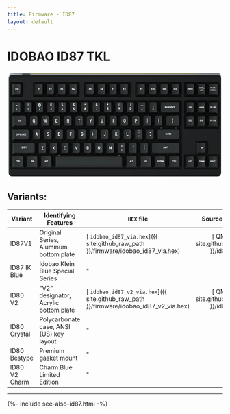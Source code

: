 ```yaml
---
title: Firmware - ID87
layout: default
---
```


# IDOBAO ID87 TKL

<img src="../assets/img/idobao-id87.png" height="250" width="auto" style="display:block;margin-left:auto;margin-right:auto;">

## Variants:

| Variant       | Identifying Features                                | `HEX` file | Source Location |
|---------------|-----------------------------------------------------|------------|:---------------:|
| ID87V1 | Original Series, Aluminum bottom plate | [<i class="fas fa-microchip"></i> `idobao_id87_via.hex`]({{ site.github_raw_path }}/firmware/idobao_id87_via.hex) | [<i class="fab fa-github"></i> QMK]({{ site.github_qmk_path }}/id87/v1) |
| ID87 IK Blue | Idobao Klein Blue Special Series | " | " |
| ID80 V2 | "V2" designator, Acrylic bottom plate | [<i class="fas fa-microchip"></i> `idobao_id87_v2_via.hex`]({{ site.github_raw_path }}/firmware/idobao_id87_v2_via.hex) | [<i class="fab fa-github"></i> QMK]({{ site.github_qmk_path }}/id87/v2) |
| ID80 Crystal | Polycarbonate case, ANSI (US) key layout | " | " |
| ID80 Bestype | Premium gasket mount | " | " |
| ID80 V2 Charm | Charm Blue Limited Edition  | " | " |


---

{%- include see-also-id87.html -%}
